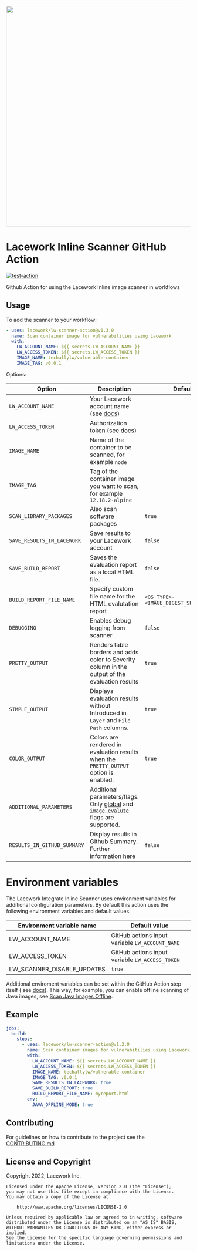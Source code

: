 <img src="https://techally-content.s3-us-west-1.amazonaws.com/public-content/lacework_logo_full.png" width="600">

# Lacework Inline Scanner GitHub Action

[![test-action](https://github.com/lacework/lw-scanner-action/actions/workflows/test-action.yaml/badge.svg?branch=main)](https://github.com/lacework/lw-scanner-action/actions/workflows/test-action.yaml)

Github Action for using the Lacework Inline image scanner in workflows

## Usage

To add the scanner to your workflow:

```yaml
- uses: lacework/lw-scanner-action@v1.3.0
  name: Scan container image for vulnerabilities using Lacework
  with:
    LW_ACCOUNT_NAME: ${{ secrets.LW_ACCOUNT_NAME }}
    LW_ACCESS_TOKEN: ${{ secrets.LW_ACCESS_TOKEN }}
    IMAGE_NAME: techallylw/vulnerable-container
    IMAGE_TAG: v0.0.1
```

Options:

| Option                      | Description                                                                                                                                                                                                                                               | Default                                |
|-----------------------------|-----------------------------------------------------------------------------------------------------------------------------------------------------------------------------------------------------------------------------------------------------------|----------------------------------------|
| `LW_ACCOUNT_NAME`           | Your Lacework account name (see [docs](https://docs.lacework.com/integrate-inline-scanner#configure-authentication-using-environment-variables))                                                                                                          |                                        |
| `LW_ACCESS_TOKEN`           | Authorization token (see [docs](https://docs.lacework.com/integrate-inline-scanner#obtain-the-inline-scanner-and-authorization-token))                                                                                                                    |                                        |
| `IMAGE_NAME`                | Name of the container to be scanned, for example `node`                                                                                                                                                                                                   |                                        |
| `IMAGE_TAG`                 | Tag of the container image you want to scan, for example `12.18.2-alpine`                                                                                                                                                                                 |                                        |
| `SCAN_LIBRARY_PACKAGES`     | Also scan software packages                                                                                                                                                                                                                               | `true`                                 |
| `SAVE_RESULTS_IN_LACEWORK`  | Save results to your Lacework account                                                                                                                                                                                                                     | `false`                                |
| `SAVE_BUILD_REPORT`         | Saves the evaluation report as a local HTML file.                                                                                                                                                                                                         | `false`                                |
| `BUILD_REPORT_FILE_NAME`    | Specify custom file name for the HTML evalutation report                                                                                                                                                                                                  | `<OS_TYPE>-<IMAGE_DIGEST_SHA256>.html` |
| `DEBUGGING`                 | Enables debug logging from scanner                                                                                                                                                                                                                        | `false`                                |
| `PRETTY_OUTPUT`             | Renders table borders and adds color to Severity column in the output of the evaluation results                                                                                                                                                           | `true`                                 |
| `SIMPLE_OUTPUT`             | Displays evaluation results without Introduced in `Layer` and `File Path` columns.                                                                                                                                                                        | `true`                                 |
| `COLOR_OUTPUT`              | Colors are rendered in evaluation results when the `PRETTY_OUTPUT` option is enabled.                                                                                                                                                                     | `true`                                 |
| `ADDITIONAL_PARAMETERS`     | Additional parameters/flags. Only [global](https://docs.lacework.com/onboarding/integrate-inline-scanner#global-flags) and [`image evalute`](https://docs.lacework.com/onboarding/integrate-inline-scanner#flags-for-image-evaluate) flags are supported. |                                        |
| `RESULTS_IN_GITHUB_SUMMARY` | Display results in Github Summary. Further information [here](https://github.blog/2022-05-09-supercharging-github-actions-with-job-summaries/)                                                                                                            | `false`                                |

# Environment variables

The Lacework Integrate Inline Scanner uses environment variables for additional configuration parameters. By default
this action uses the following environment variables and default values.

| Environment variable name  | Default value                                   |
|----------------------------|-------------------------------------------------|
| LW_ACCOUNT_NAME            | GitHub actions input variable `LW_ACCOUNT_NAME` |
| LW_ACCESS_TOKEN            | GitHub actions input variable `LW_ACCESS_TOKEN` |
| LW_SCANNER_DISABLE_UPDATES | `true`                                          |

Additional enviroment variables can be set within the GitHub Action step itself (
see [docs](https://docs.github.com/en/actions/using-workflows/workflow-syntax-for-github-actions#jobsjob_idstepsenv)).
This way, for example, you can enable offline scanning of Java images,
see [Scan Java Images Offline](https://docs.lacework.com/onboarding/integrate-inline-scanner#scan-java-images-offline).

## Example

```yaml
jobs:
  build:
    steps:
      - uses: lacework/lw-scanner-action@v1.2.0
        name: Scan container images for vulnerabitilies using Lacework
        with:
          LW_ACCOUNT_NAME: ${{ secrets.LW_ACCOUNT_NAME }}
          LW_ACCESS_TOKEN: ${{ secrets.LW_ACCESS_TOKEN }}
          IMAGE_NAME: techallylw/vulnerable-container
          IMAGE_TAG: v0.0.1
          SAVE_RESULTS_IN_LACEWORK: true
          SAVE_BUILD_REPORT: true
          BUILD_REPORT_FILE_NAME: myreport.html
        env:
          JAVA_OFFLINE_MODE: true
```

## Contributing

For guidelines on how to contribute to the project see the [CONTRIBUTING.md](CONTRIBUTING.md)

## License and Copyright

Copyright 2022, Lacework Inc.

```text
Licensed under the Apache License, Version 2.0 (the "License");
you may not use this file except in compliance with the License.
You may obtain a copy of the License at

    http://www.apache.org/licenses/LICENSE-2.0

Unless required by applicable law or agreed to in writing, software
distributed under the License is distributed on an "AS IS" BASIS,
WITHOUT WARRANTIES OR CONDITIONS OF ANY KIND, either express or implied.
See the License for the specific language governing permissions and
limitations under the License.
```
